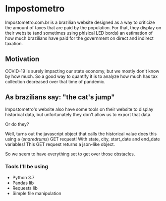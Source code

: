# Impostometro

Impostometro.com.br is a brazilian website designed as a way to criticize the
amount of taxes that are paid by the population. For that, they display on their
website (and sometimes using phisical LED bords) an estimation of how much
brazilians have paid for the government on direct and indirect taxation.

## Motivation

COVID-19 is surely impacting our state economy, but we mostly don't know by how
much. So a good way to quantify it is to analyze how much has tax collection
decreased over that time of pandemic.

## As brazilians say: "the cat's jump"

Impostometro's website also have some tools on their website to display historical
data, but unfortunately they don't allow us to export that data.

Or do they?

Well, turns out the javascript object that calls the historical value does this
using a (*snaredrums*) GET request! With state, city, start_date and end_date
variables! This GET request returns a json-like object.

So we seem to have everything set to get over those obstacles.

### Tools I'll be using

* Python 3.7
* Pandas lib
* Requests lib
* Simple file manipulation